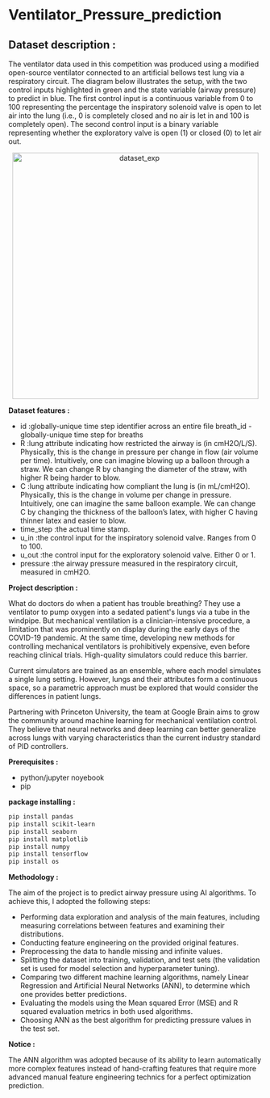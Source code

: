 # Ventilator_Pressure_prediction

## **Dataset description** :

The ventilator data used in this competition was produced using a modified open-source ventilator connected to an artificial bellows test lung via a respiratory circuit. The diagram below illustrates the setup, with the two control inputs highlighted in green and the state variable (airway pressure) to predict in blue. The first control input is a continuous variable from 0 to 100 representing the percentage the inspiratory solenoid valve is open to let air into the lung (i.e., 0 is completely closed and no air is let in and 100 is completely open). The second control input is a binary variable representing whether the exploratory valve is open (1) or closed (0) to let air out.

<div align='center'><img width="488" alt="dataset_exp" src="https://github.com/Abdel1999/Ventlator_Pressure_prediction/assets/123161748/1240dd44-7261-44e3-8426-a330341ebe25">
</div>

**Dataset features :**

- id :globally-unique time step identifier across an entire file
breath_id - globally-unique time step for breaths
- R :lung attribute indicating how restricted the airway is (in cmH2O/L/S). Physically, this is the change in pressure per change in flow (air volume per time). Intuitively, one can imagine blowing up a balloon through a straw. We can change R by changing the diameter of the straw, with higher R being harder to blow.
- C :lung attribute indicating how compliant the lung is (in mL/cmH2O). Physically, this is the change in volume per change in pressure. Intuitively, one can imagine the same balloon example. We can change C by changing the thickness of the balloon’s latex, with higher C having thinner latex and easier to blow.
- time_step :the actual time stamp.
- u_in :the control input for the inspiratory solenoid valve. Ranges from 0 to 100.
- u_out :the control input for the exploratory solenoid valve. Either 0 or 1.
- pressure :the airway pressure measured in the respiratory circuit, measured in cmH2O.

**Project description :**

What do doctors do when a patient has trouble breathing? They use a ventilator to pump oxygen into a sedated patient's lungs via a tube in the windpipe. But mechanical ventilation is a clinician-intensive procedure, a limitation that was prominently on display during the early days of the COVID-19 pandemic. At the same time, developing new methods for controlling mechanical ventilators is prohibitively expensive, even before reaching clinical trials. High-quality simulators could reduce this barrier.

Current simulators are trained as an ensemble, where each model simulates a single lung setting. However, lungs and their attributes form a continuous space, so a parametric approach must be explored that would consider the differences in patient lungs.

Partnering with Princeton University, the team at Google Brain aims to grow the community around machine learning for mechanical ventilation control. They believe that neural networks and deep learning can better generalize across lungs with varying characteristics than the current industry standard of PID controllers.

**Prerequisites :**
- python/jupyter noyebook
- pip 

**package installing :**

```bash
pip install pandas
pip install scikit-learn
pip install seaborn
pip install matplotlib
pip install numpy
pip install tensorflow
pip install os
```

**Methodology :**

The aim of the project is to predict airway pressure using AI algorithms. To achieve this, I adopted the following steps:
- Performing data exploration and analysis of the main features, including measuring correlations between features and examining their distributions.
- Conducting feature engineering on the provided original features.
- Preprocessing the data to handle missing and infinite values.
- Splitting the dataset into training, validation, and test sets (the validation set is used for model selection and hyperparameter tuning).
- Comparing two different machine learning algorithms, namely Linear Regression and Artificial Neural Networks (ANN), to determine which one provides better predictions.
- Evaluating the models using the Mean squared Error (MSE) and R squared evaluation metrics in both used algorithms.
- Choosing ANN as the best algorithm for predicting pressure values in the test set.

**Notice :**

The ANN algorithm was adopted because of its ability to learn automatically more complex features instead of hand-crafting features that require more advanced manual feature engineering technics for a perfect optimization prediction.
